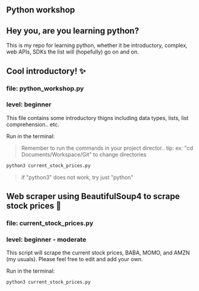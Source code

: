 ## Python workshop

## Hey you, are you learning python?
This is my repo for learning python, whether it be introductory,
complex, web APIs, SDKs the list will (hopefully) go on and on.

## Cool introductory! :sparkles:
### file: python_workshop.py
### level: beginner
This file contains some introductory thigns including data types,
lists, list comprehension.. etc.

Run in the terminal:
> Remember to run the commands in your project director..
> tip: ex: "cd Documents/Workspace/Git" to change directories

``` bash
python3 current_stock_prices.py
```

> if "python3" does not work, try just "python"

## Web scraper using BeautifulSoup4 to scrape stock prices :rocket:
### file: current_stock_prices.py
### level: beginner - moderate
This script will scrape the current stock prices, BABA, MOMO,
and AMZN (my usuals). Please feel free to edit and add your own.

Run in the terminal:
``` bash
python3 current_stock_prices.py
```
